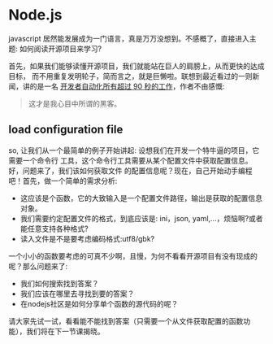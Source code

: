 # Node.js

javascript 居然能发展成为一门语言，真是万万没想到。不感概了，直接进入主题:
如何阅读开源项目来学习?

首先，如果我们能够读懂开源项目，我们就能站在巨人的肩膀上，从而更快的达成目标，
而不用重复发明轮子，简而言之，就是巨懒啦。联想到最近看过的一则新闻，讲的是一名
[开发者自动化所有超过 90 秒的工作](http://36kr.com/p/5040040.html)，作者不由感慨:

>这才是我心目中所谓的黑客。

## load configuration file

so, 让我们从一个最简单的例子开始讲起: 设想我们在开发一个特牛逼的项目，它需要一个命令行
工具，这个命令行工具需要从某个配置文件中获取配置信息。好，问题来了，我们该如何获取文件
的配置信息呢？现在，自己开始动手编程吧！首先，做一个简单的需求分析:

* 这应该是个函数，它的大致输入是一个配置文件路径，输出是获取的配置信息对象。
* 我们需要约定配置文件的格式，到底应该是: ini，json, yaml,...，烦恼啊?或者能任意支持各种格式?
* 读入文件是不是要考虑编码格式:utf8/gbk?


一个小小的函数要考虑的可真不少啊，且慢，为何不看看开源项目有没有现成的呢？那么问题来了:

* 我们如何搜索找到答案？
* 我们应该在哪里去寻找到要的答案？
* 在nodejs社区是如何分享单个函数的源代码的呢？

请大家先试一试，看看能不能找到答案（只需要一个从文件获取配置的函数功能），我们将在下一节课揭晓。
